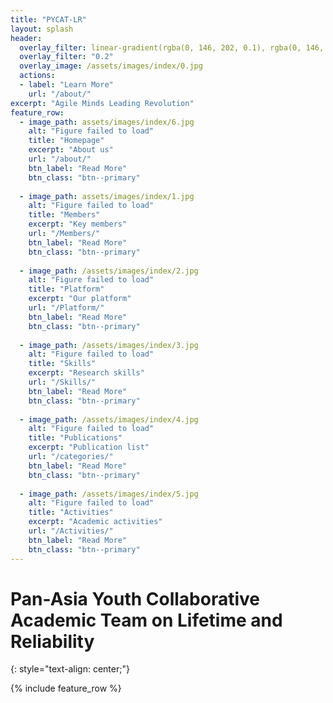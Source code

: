 ```yaml
---
title: "PYCAT-LR"
layout: splash
header:
  overlay_filter: linear-gradient(rgba(0, 146, 202, 0.1), rgba(0, 146, 202, 0.5))
  overlay_filter: "0.2"
  overlay_image: /assets/images/index/0.jpg
  actions:
  - label: "Learn More"
    url: "/about/"
excerpt: "Agile Minds Leading Revolution"
feature_row:
  - image_path: assets/images/index/6.jpg
    alt: "Figure failed to load"
    title: "Homepage"
    excerpt: "About us"
    url: "/about/"
    btn_label: "Read More"
    btn_class: "btn--primary"
    
  - image_path: assets/images/index/1.jpg
    alt: "Figure failed to load"
    title: "Members"
    excerpt: "Key members"
    url: "/Members/"
    btn_label: "Read More"
    btn_class: "btn--primary"
    
  - image_path: /assets/images/index/2.jpg
    alt: "Figure failed to load"
    title: "Platform"
    excerpt: "Our platform"
    url: "/Platform/"
    btn_label: "Read More"
    btn_class: "btn--primary"
    
  - image_path: /assets/images/index/3.jpg
    alt: "Figure failed to load"
    title: "Skills"
    excerpt: "Research skills"
    url: "/Skills/"
    btn_label: "Read More"
    btn_class: "btn--primary"
    
  - image_path: /assets/images/index/4.jpg
    alt: "Figure failed to load"
    title: "Publications"
    excerpt: "Publication list"
    url: "/categories/"
    btn_label: "Read More"
    btn_class: "btn--primary"
    
  - image_path: /assets/images/index/5.jpg
    alt: "Figure failed to load"
    title: "Activities"
    excerpt: "Academic activities"
    url: "/Activities/"
    btn_label: "Read More"
    btn_class: "btn--primary"
---
```


<h1 type="center">Pan-Asia Youth Collaborative Academic Team on Lifetime and Reliability</h1>
{: style="text-align: center;"}

{% include feature_row %}
